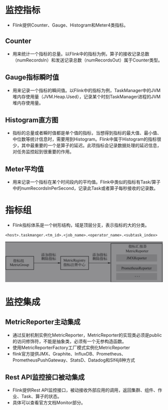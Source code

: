 # 监控指标

* Flink提供Counter、Gauge、Histogram和Meter4类指标。

## Counter

* 用来统计一个指标的总量。以Flink中的指标为例，算子的接收记录总数（numRecordsIn）和发送记录总数（numRecordsOut）属于Counter类型。

## Gauge指标瞬时值

* 用来记录一个指标的瞬间值。以Flink中的指标为例，TaskManager中的JVM堆内存使用量（JVM.Heap.Used），记录某个时刻TaskManager进程的JVM堆内存使用量。

## Histogram直方图

* 指标的总量或者瞬时值都是单个值的指标，当想得到指标的最大值、最小值、中位数等统计信息时，需要用到Histogram。Flink中属于Histogram的指标很少，其中最重要的一个是算子的延迟。此项指标会记录数据处理的延迟信息，对任务监控起到很重要的作用。

## Meter平均值

* 用来记录一个指标在某个时间段内的平均值。Flink中类似的指标有Task/算子中的numRecordsInPerSecond，记录此Task或者算子每秒接收的记录数。

# 指标组

* Flink指标体系是一个树形结构，域是顶层分支，表示指标的大的分类。

```
<host>.taskmanger.<tm_id>.<job_name>.<operator_name>.<subtask_index>
```

![](../img/指标中心.jpg)

# 监控集成

## MetricReporter主动集成

* 通过反射机制实例化MetricReporter，MetricReporter的实现类必须是public的访问修饰符，不能是抽象类，必须有一个无参构造函数。
* 使用MetricReporterFactory工厂模式实例化MetricReporter
* flink官方提供JMX、Graphite、InfluxDB、Prometheus、PrometheusPushGateway、StatsD、Datadog和Slf4j8种方式

## Rest API监控接口被动集成

* Flink提供Rest API监控接口，被动接收外部应用的调用，返回集群、组件、作业、Task、算子的状态。
* 具体可以查看官方文档Monitor部分。
